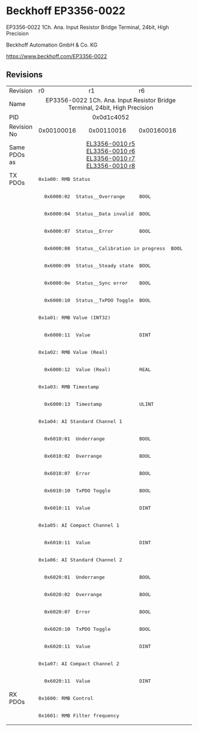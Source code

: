 # Beckhoff EP3356-0022

EP3356-0022 1Ch. Ana. Input Resistor Bridge Terminal, 24bit, High Precision

Beckhoff Automation GmbH & Co. KG

https://www.beckhoff.com/EP3356-0022

## Revisions
<table>
<tr >
<td>Revision</td>
<td>r0</td>
<td>r1</td>
<td>r6</td>
</tr>
<tr >
<td>Name</td>
<td colspan=3 align="center">EP3356-0022 1Ch. Ana. Input Resistor Bridge Terminal, 24bit, High Precision</td>
</tr>
<tr >
<td>PID</td>
<td colspan=3 align="center">0x0d1c4052</td>
</tr>
<tr >
<td>Revision No</td>
<td>0x00100016</td>
<td>0x00110016</td>
<td>0x00160016</td>
</tr>
<tr >
<td>Same PDOs as</td>
<td colspan=3 align="center"><a href="EL3356-0010">EL3356-0010 r5</a><br/><a href="EL3356-0010">EL3356-0010 r6</a><br/><a href="EL3356-0010">EL3356-0010 r7</a><br/><a href="EL3356-0010">EL3356-0010 r8</a></td>
</tr>
<tr class="txpdo pdosection">
<td rowspan=30 valign=top>TX PDOs</td>
<td colspan=3 align="left"><pre>0x1a00: RMB Status</pre></td>
<td></td>
</tr>
<tr class="txpdo">
<td colspan=3 align="left"><pre>  0x6000:02  Status__Overrange     BOOL</pre></td>
</tr>
<tr class="txpdo">
<td colspan=3 align="left"><pre>  0x6000:04  Status__Data invalid  BOOL</pre></td>
</tr>
<tr class="txpdo">
<td colspan=3 align="left"><pre>  0x6000:07  Status__Error         BOOL</pre></td>
</tr>
<tr class="txpdo">
<td colspan=3 align="left"><pre>  0x6000:08  Status__Calibration in progress  BOOL</pre></td>
</tr>
<tr class="txpdo">
<td colspan=3 align="left"><pre>  0x6000:09  Status__Steady state  BOOL</pre></td>
</tr>
<tr class="txpdo">
<td colspan=3 align="left"><pre>  0x6000:0e  Status__Sync error    BOOL</pre></td>
</tr>
<tr class="txpdo">
<td colspan=3 align="left"><pre>  0x6000:10  Status__TxPDO Toggle  BOOL</pre></td>
</tr>
<tr class="txpdo pdosection">
<td colspan=3 align="left"><pre>0x1a01: RMB Value (INT32)</pre></td>
</tr>
<tr class="txpdo">
<td colspan=3 align="left"><pre>  0x6000:11  Value                 DINT</pre></td>
</tr>
<tr class="txpdo pdosection">
<td colspan=3 align="left"><pre>0x1a02: RMB Value (Real)</pre></td>
</tr>
<tr class="txpdo">
<td colspan=3 align="left"><pre>  0x6000:12  Value (Real)          REAL</pre></td>
</tr>
<tr class="txpdo pdosection">
<td colspan=3 align="left"><pre>0x1a03: RMB Timestamp</pre></td>
</tr>
<tr class="txpdo">
<td colspan=3 align="left"><pre>  0x6000:13  Timestamp             ULINT</pre></td>
</tr>
<tr class="txpdo pdosection">
<td colspan=3 align="left"><pre>0x1a04: AI Standard Channel 1</pre></td>
</tr>
<tr class="txpdo">
<td colspan=3 align="left"><pre>  0x6010:01  Underrange            BOOL</pre></td>
</tr>
<tr class="txpdo">
<td colspan=3 align="left"><pre>  0x6010:02  Overrange             BOOL</pre></td>
</tr>
<tr class="txpdo">
<td colspan=3 align="left"><pre>  0x6010:07  Error                 BOOL</pre></td>
</tr>
<tr class="txpdo">
<td colspan=3 align="left"><pre>  0x6010:10  TxPDO Toggle          BOOL</pre></td>
</tr>
<tr class="txpdo">
<td colspan=3 align="left"><pre>  0x6010:11  Value                 DINT</pre></td>
</tr>
<tr class="txpdo pdosection">
<td colspan=3 align="left"><pre>0x1a05: AI Compact Channel 1</pre></td>
</tr>
<tr class="txpdo">
<td colspan=3 align="left"><pre>  0x6010:11  Value                 DINT</pre></td>
</tr>
<tr class="txpdo pdosection">
<td colspan=3 align="left"><pre>0x1a06: AI Standard Channel 2</pre></td>
</tr>
<tr class="txpdo">
<td colspan=3 align="left"><pre>  0x6020:01  Underrange            BOOL</pre></td>
</tr>
<tr class="txpdo">
<td colspan=3 align="left"><pre>  0x6020:02  Overrange             BOOL</pre></td>
</tr>
<tr class="txpdo">
<td colspan=3 align="left"><pre>  0x6020:07  Error                 BOOL</pre></td>
</tr>
<tr class="txpdo">
<td colspan=3 align="left"><pre>  0x6020:10  TxPDO Toggle          BOOL</pre></td>
</tr>
<tr class="txpdo">
<td colspan=3 align="left"><pre>  0x6020:11  Value                 DINT</pre></td>
</tr>
<tr class="txpdo pdosection">
<td colspan=3 align="left"><pre>0x1a07: AI Compact Channel 2</pre></td>
</tr>
<tr class="txpdo">
<td colspan=3 align="left"><pre>  0x6020:11  Value                 DINT</pre></td>
</tr>
<tr class="rxpdo pdosection">
<td rowspan=2 valign=top>RX PDOs</td>
<td colspan=3 align="left"><pre>0x1600: RMB Control</pre></td>
<td></td>
</tr>
<tr class="rxpdo pdosection">
<td colspan=3 align="left"><pre>0x1601: RMB Filter frequency</pre></td>
</tr>
</table>
